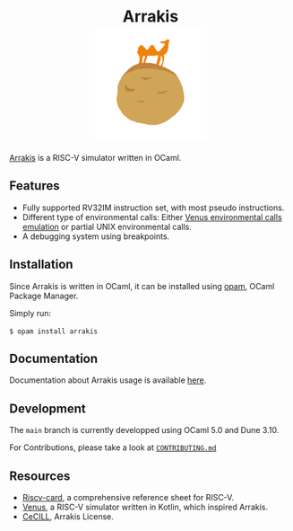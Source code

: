 <div align="center">
<h1>
    Arrakis
    <br>
    <img src="./imgs/logo.png" width="200" />
    </br>
</h1>
</div>

[Arrakis](https://en.wikipedia.org/wiki/Arrakis) is a RISC-V simulator written
in OCaml.

## Features

* Fully supported RV32IM instruction set, with most pseudo instructions.
* Different type of environmental calls: Either [Venus environmental calls
  emulation](https://github.com/kvakil/venus/wiki/Environmental-Calls) or
  partial UNIX environmental calls.
* A debugging system using breakpoints.

## Installation

Since Arrakis is written in OCaml, it can be installed using
[opam](https://opam.ocaml.org/), OCaml Package Manager.

Simply run:

`$ opam install arrakis`

## Documentation

Documentation about Arrakis usage is available [here](./doc/main.md).

## Development

The `main` branch is currently developped using OCaml 5.0 and Dune 3.10.

For Contributions, please take a look at [`CONTRIBUTING.md`](./CONTRIBUTING.md)

## Resources

* [Riscv-card](https://github.com/jameslzhu/riscv-card), a comprehensive
  reference sheet for RISC-V.
* [Venus](https://github.com/kvakil/venus), a RISC-V simulator written in
  Kotlin, which inspired Arrakis.
* [CeCILL](http://www.cecill.info/index.en.html), Arrakis License.

